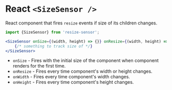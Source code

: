 # React `<SizeSensor />`

React component that fires `resize` events if size of its children changes.

```jsx
import {SizeSensor} from 'resize-sensor';

<SizeSensor onSize={(width, height) => {}} onResize={(width, height) => {}}>
    {/* something to track size of */}
</SizeSensor>
```

 - `onSize` - Fires with the initial size of the component when component renders for the first time.
 - `onResize` - Fires every time component's width or height changes.
 - `onWidth` - Fires every time component's width changes.
 - `onHeight` - Fires every time component's height changes.
